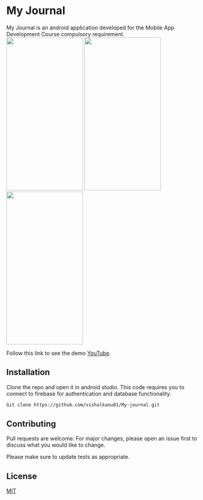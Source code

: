 # My Journal

My Journal is an android application developed for the Mobile App Development Course compulsory requirement.
<img src="https://user-images.githubusercontent.com/48189022/222512414-a2643621-9a9a-474f-8d6f-c4b12229a849.jpg" width="200" height="400" />
<img src="https://user-images.githubusercontent.com/48189022/222512442-1e1c2bda-792d-45f0-a41c-81ab36805f48.jpg" width="200" height="400" />
<img src="https://user-images.githubusercontent.com/48189022/222512457-ce256937-c842-4143-859b-492162473fcc.jpg" width="200" height="400" />

Follow this link to see the demo [YouTube](https://www.youtube.com/watch?v=O0nNRyM0TTQ).

## Installation

Clone the repo and open it in android studio. This code requires you to connect to firebase for authentication and database functionality.

```bash
Git clone https://github.com/vishalkanu01/My-journal.git
```

## Contributing

Pull requests are welcome. For major changes, please open an issue first
to discuss what you would like to change.

Please make sure to update tests as appropriate.

## License

[MIT](https://choosealicense.com/licenses/mit/)
